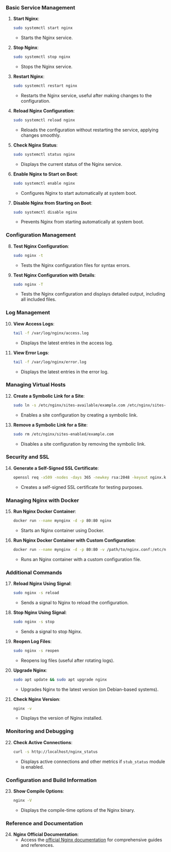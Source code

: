 ### Basic Service Management

1. **Start Nginx**:

   ```bash
   sudo systemctl start nginx
   ```

   - Starts the Nginx service.

2. **Stop Nginx**:

   ```bash
   sudo systemctl stop nginx
   ```

   - Stops the Nginx service.

3. **Restart Nginx**:

   ```bash
   sudo systemctl restart nginx
   ```

   - Restarts the Nginx service, useful after making changes to the configuration.

4. **Reload Nginx Configuration**:

   ```bash
   sudo systemctl reload nginx
   ```

   - Reloads the configuration without restarting the service, applying changes smoothly.

5. **Check Nginx Status**:

   ```bash
   sudo systemctl status nginx
   ```

   - Displays the current status of the Nginx service.

6. **Enable Nginx to Start on Boot**:

   ```bash
   sudo systemctl enable nginx
   ```

   - Configures Nginx to start automatically at system boot.

7. **Disable Nginx from Starting on Boot**:

   ```bash
   sudo systemctl disable nginx
   ```

   - Prevents Nginx from starting automatically at system boot.

### Configuration Management

8. **Test Nginx Configuration**:

   ```bash
   sudo nginx -t
   ```

   - Tests the Nginx configuration files for syntax errors.

9. **Test Nginx Configuration with Details**:

   ```bash
   sudo nginx -T
   ```

   - Tests the Nginx configuration and displays detailed output, including all included files.

### Log Management

10. **View Access Logs**:

    ```bash
    tail -f /var/log/nginx/access.log
    ```

    - Displays the latest entries in the access log.

11. **View Error Logs**:

    ```bash
    tail -f /var/log/nginx/error.log
    ```

    - Displays the latest entries in the error log.

### Managing Virtual Hosts

12. **Create a Symbolic Link for a Site**:

    ```bash
    sudo ln -s /etc/nginx/sites-available/example.com /etc/nginx/sites-enabled/
    ```

    - Enables a site configuration by creating a symbolic link.

13. **Remove a Symbolic Link for a Site**:

    ```bash
    sudo rm /etc/nginx/sites-enabled/example.com
    ```

    - Disables a site configuration by removing the symbolic link.

### Security and SSL

14. **Generate a Self-Signed SSL Certificate**:

    ```bash
    openssl req -x509 -nodes -days 365 -newkey rsa:2048 -keyout nginx.key -out nginx.crt
    ```

    - Creates a self-signed SSL certificate for testing purposes.

### Managing Nginx with Docker

15. **Run Nginx Docker Container**:

    ```bash
    docker run --name mynginx -d -p 80:80 nginx
    ```

    - Starts an Nginx container using Docker.

16. **Run Nginx Docker Container with Custom Configuration**:

    ```bash
    docker run --name mynginx -d -p 80:80 -v /path/to/nginx.conf:/etc/nginx/nginx.conf nginx
    ```

    - Runs an Nginx container with a custom configuration file.

### Additional Commands

17. **Reload Nginx Using Signal**:

    ```bash
    sudo nginx -s reload
    ```

    - Sends a signal to Nginx to reload the configuration.

18. **Stop Nginx Using Signal**:

    ```bash
    sudo nginx -s stop
    ```

    - Sends a signal to stop Nginx.

19. **Reopen Log Files**:

    ```bash
    sudo nginx -s reopen
    ```

    - Reopens log files (useful after rotating logs).

20. **Upgrade Nginx**:

    ```bash
    sudo apt update && sudo apt upgrade nginx
    ```

    - Upgrades Nginx to the latest version (on Debian-based systems).

21. **Check Nginx Version**:

    ```bash
    nginx -v
    ```

    - Displays the version of Nginx installed.

### Monitoring and Debugging

22. **Check Active Connections**:

    ```bash
    curl -s http://localhost/nginx_status
    ```

    - Displays active connections and other metrics if `stub_status` module is enabled.

### Configuration and Build Information

23. **Show Compile Options**:

    ```bash
    nginx -V
    ```

    - Displays the compile-time options of the Nginx binary.

### Reference and Documentation

24. **Nginx Official Documentation**:
    - Access the [official Nginx documentation](https://nginx.org/en/docs/) for comprehensive guides and references.
